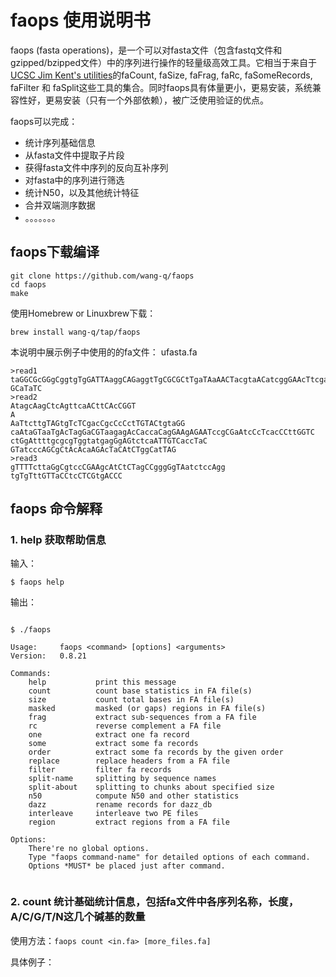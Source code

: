 # faops 使用说明书
  faops (fasta operations)，是一个可以对fasta文件（包含fastq文件和gzipped/bzipped文件）中的序列进行操作的轻量级高效工具。它相当于来自于[ UCSC Jim Kent's utilities](http://hgdownload.cse.ucsc.edu/admin/exe/)的faCount, faSize, faFrag, faRc, faSomeRecords, faFilter 和 faSplit这些工具的集合。同时faops具有体量更小，更易安装，系统兼容性好，更易安装（只有一个外部依赖），被广泛使用验证的优点。

faops可以完成：
* 统计序列基础信息
* 从fasta文件中提取子片段
* 获得fasta文件中序列的反向互补序列
* 对fasta中的序列进行筛选
* 统计N50，以及其他统计特征
* 合并双端测序数据
* 。。。。。。。

## faops下载编译

```shell
git clone https://github.com/wang-q/faops
cd faops
make
```
使用Homebrew or Linuxbrew下载：
```shell
brew install wang-q/tap/faops
```
本说明中展示例子中使用的的fa文件： ufasta.fa
```
>read1
taGGCGcGGgCggtgTgGATTAaggCAGaggtTgCGCGCtTgaTAaAACTacgtaACatcggGAAcTtcgaccGgtCTCgGccCtatAtgaTtCcGatc
GCaTaTC
>read2
AtagcAagCtcAgttcaACttCAcCGGT
A
AaTtcttgTAGtgTcTCgacCgcCcCctTGTACtgtaGG
caAtaGTaaTgAcTagGaCGTaagagAcCaccaCagGAAgAGAATccgCGaAtcCcTcacCCttGGTC
ctGgAttttgcgcgTggtatgagGgAGtctcaATTGTCaccTaC
GTatcccAGCgCtAcAcaAGAcTaCAtCTggCatTAG
>read3
gTTTTcttaGgCgtccCGAAgcAtCtCTagCCgggGgTAatctccAgg
tgTgTttGTTaCCtcCTCGtgACCC
```
## faops 命令解释

### 1. help 获取帮助信息

输入：
```shell
$ faops help
```
输出：

```shell

$ ./faops

Usage:     faops <command> [options] <arguments>
Version:   0.8.21

Commands:
    help           print this message
    count          count base statistics in FA file(s)
    size           count total bases in FA file(s)
    masked         masked (or gaps) regions in FA file(s)
    frag           extract sub-sequences from a FA file
    rc             reverse complement a FA file
    one            extract one fa record
    some           extract some fa records
    order          extract some fa records by the given order
    replace        replace headers from a FA file
    filter         filter fa records
    split-name     splitting by sequence names
    split-about    splitting to chunks about specified size
    n50            compute N50 and other statistics
    dazz           rename records for dazz_db
    interleave     interleave two PE files
    region         extract regions from a FA file

Options:
    There're no global options.
    Type "faops command-name" for detailed options of each command.
    Options *MUST* be placed just after command.


```
### 2. count 统计基础统计信息，包括fa文件中各序列名称，长度，A/C/G/T/N这几个碱基的数量

使用方法：`faops count <in.fa> [more_files.fa]`

具体例子：




